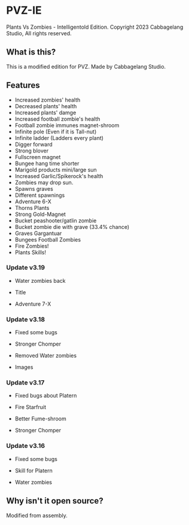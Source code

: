 # PVZ-IE
Plants Vs Zombies - Intelligentold Edition. Copyright 2023 Cabbagelang Studio, All rights reserved.

## What is this?
This is a modified edition for PVZ. Made by Cabbagelang Studio.

## Features

- Increased zombies' health
- Decreased plants' health
- Increased plants' damge
- Increased football zombie's health
- Football zombie immunes magnet-shroom
- Infinite pole (Even if it is Tall-nut)
- Infinite ladder (Ladders every plant)
- Digger forward
- Strong blover
- Fullscreen magnet
- Bungee hang time shorter
- Marigold products mini/large sun
- Increased Garlic/Spikerock's health
- Zombies may drop sun.
- Spawns graves
- Different spawnings
- Adventure 6-X
- Thorns Plants
- Strong Gold-Magnet
- Bucket peashooter/gatlin zombie
- Bucket zombie die with grave (33.4% chance)
- Graves Gargantuar
- Bungees Football Zombies
- Fire Zombies!
- Plants Skills!

### Update v3.19

- Water zombies back

- Title

- Adventure 7-X

### Update v3.18

- Fixed some bugs

- Stronger Chomper

- Removed Water zombies

- Images

### Update v3.17

- Fixed bugs about Platern

- Fire Starfruit

- Better Fume-shroom

- Stronger Chomper

### Update v3.16

- Fixed some bugs

- Skill for Platern

- Water zombies

## Why isn't it open source?
Modified from assembly.